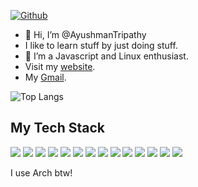 [![Github](https://github-readme-stats.vercel.app/api?username=AyushmanTripathy&theme=dark&show_icons=true)](https://github.com/AyushmanTripathy/) </br>

  - 👋 Hi, I’m @AyushmanTripathy
  - I like to learn stuff by just doing stuff.
  - 👀 I’m a Javascript and Linux enthusiast.
  - Visit my [website](https://ayushmantripathy.netlify.app).
  - My [Gmail](https://ayushmantripathy2004@gmail.com).

![Top Langs](https://github-readme-stats.vercel.app/api/top-langs/?username=AyushmanTripathy&layout=compact&exclude_repo=.config,dots,dwm,dmenu,st,dwmblocks&langs_count=8&theme=dark)

## My Tech Stack
<p align="left">
  <img src="https://img.shields.io/badge/MySQL-005C84?style=for-the-badge&logo=mysql&logoColor=white" />
  <img src="https://img.shields.io/badge/Node.js-339933?style=for-the-badge&logo=nodedotjs&logoColor=white" />
  <img src="https://img.shields.io/badge/React-20232A?style=for-the-badge&logo=react&logoColor=61DAFB" />
  <img src="https://img.shields.io/badge/Shell_Script-121011?style=for-the-badge&logo=gnu-bash&logoColor=white" />
  <img src="https://img.shields.io/badge/Svelte-4A4A55?style=for-the-badge&logo=svelte&logoColor=FF3E00" />
  <img src="https://img.shields.io/badge/Sass-CC6699?style=for-the-badge&logo=sass&logoColor=white" />
  <img src="https://img.shields.io/badge/NeoVim-%2357A143.svg?&style=for-the-badge&logo=neovim&logoColor=white" />
  <img src="https://img.shields.io/badge/GIT-E44C30?style=for-the-badge&logo=git&logoColor=white" />
  <img src="https://img.shields.io/badge/C-00599C?style=for-the-badge&logo=c&logoColor=white" />
  <img src="https://img.shields.io/badge/CSS3-1572B6?style=for-the-badge&logo=css3&logoColor=white" />
  <img src="https://img.shields.io/badge/HTML5-E34F26?style=for-the-badge&logo=html5&logoColor=white" />
  <img src="https://img.shields.io/badge/JavaScript-323330?style=for-the-badge&logo=javascript&logoColor=F7DF1E" />
  <img src="https://img.shields.io/badge/Python-FFD43B?style=for-the-badge&logo=python&logoColor=blue" />
  <img src="https://img.shields.io/badge/Linux-FCC624?style=for-the-badge&logo=linux&logoColor=black" />
</p>

I use Arch btw!
